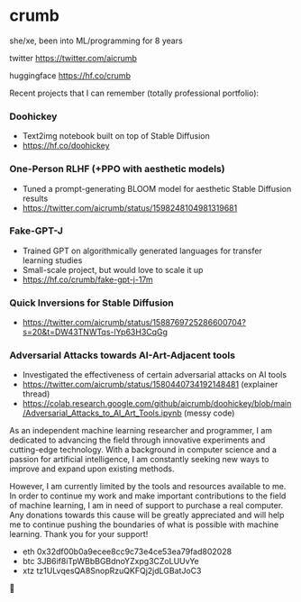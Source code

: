 # crumb

she/xe, been into ML/programming for 8 years

twitter https://twitter.com/aicrumb

huggingface https://hf.co/crumb

Recent projects that I can remember (totally professional portfolio):
### Doohickey

- Text2img notebook built on top of Stable Diffusion
- https://hf.co/doohickey

### One-Person RLHF (+PPO with aesthetic models)

- Tuned a prompt-generating BLOOM model for aesthetic Stable Diffusion results
- https://twitter.com/aicrumb/status/1598248104981319681

### Fake-GPT-J

- Trained GPT on algorithmically generated languages for transfer learning studies
- Small-scale project, but would love to scale it up
- https://hf.co/crumb/fake-gpt-j-17m

### Quick Inversions for Stable Diffusion

- https://twitter.com/aicrumb/status/1588769725286600704?s=20&t=DW43TNWTqs-lYp63H3CqGg

### Adversarial Attacks towards AI-Art-Adjacent tools

- Investigated the effectiveness of certain adversarial attacks on AI tools
- https://twitter.com/aicrumb/status/1580440734192148481 (explainer thread)
- https://colab.research.google.com/github/aicrumb/doohickey/blob/main/Adversarial_Attacks_to_AI_Art_Tools.ipynb (messy code)

As an independent machine learning researcher and programmer, I am dedicated to advancing the field through innovative experiments and cutting-edge technology. With a background in computer science and a passion for artificial intelligence, I am constantly seeking new ways to improve and expand upon existing methods.

However, I am currently limited by the tools and resources available to me. In order to continue my work and make important contributions to the field of machine learning, I am in need of support to purchase a real computer. Any donations towards this cause will be greatly appreciated and will help me to continue pushing the boundaries of what is possible with machine learning. Thank you for your support!

- eth 0x32df00b0a9ecee8cc9c73e4ce53ea79fad802028
- btc 3JB6if8iTpWBbBGBdnoYZxpg3CZoLUUvYe
- xtz tz1ULvqesQA8SnopRzuQKFQj2jdLGBatJoC3

🐸
